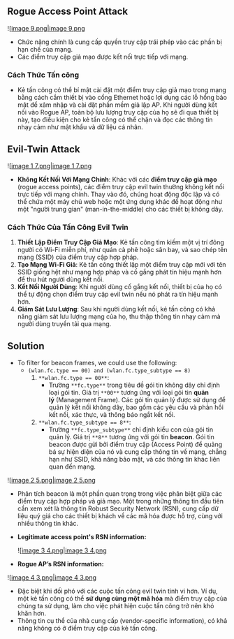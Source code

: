 ## **Rogue Access Point Attack**

![[image 9.png|image 9.png](../../Image/image%209.png)

- Chức năng chính là cung cấp quyền truy cập trái phép vào các phần bị hạn chế của mạng.
- Các điểm truy cập giả mạo được kết nối trực tiếp với mạng.

### **Cách Thức Tấn công**
- Kẻ tấn công có thể bí mật cài đặt một điểm truy cập giả mạo trong mạng bằng cách cắm thiết bị vào cổng Ethernet hoặc lợi dụng các lỗ hổng bảo mật để xâm nhập và cài đặt phần mềm giả lập AP. Khi người dùng kết nối vào Rogue AP, toàn bộ lưu lượng truy cập của họ sẽ đi qua thiết bị này, tạo điều kiện cho kẻ tấn công có thể chặn và đọc các thông tin nhạy cảm như mật khẩu và dữ liệu cá nhân.
## **Evil-Twin Attack**

![[image 1 7.png|image 1 7.png](../../Image/image%201%207.png)

- **Không Kết Nối Với Mạng Chính**: Khác với các **điểm truy cập giả mạo** (rogue access points), các điểm truy cập evil twin thường không kết nối trực tiếp với mạng chính. Thay vào đó, chúng hoạt động độc lập và có thể chứa một máy chủ web hoặc một ứng dụng khác để hoạt động như một "người trung gian" (man-in-the-middle) cho các thiết bị không dây.

### **Cách Thức Của Tấn Công Evil Twin**
1. **Thiết Lập Điểm Truy Cập Giả Mạo**: Kẻ tấn công tìm kiếm một vị trí đông người có Wi-Fi miễn phí, như quán cà phê hoặc sân bay, và sao chép tên mạng (SSID) của điểm truy cập hợp pháp.
2. **Tạo Mạng Wi-Fi Giả**: Kẻ tấn công thiết lập một điểm truy cập mới với tên SSID giống hệt như mạng hợp pháp và cố gắng phát tín hiệu mạnh hơn để thu hút người dùng kết nối.
3. **Kết Nối Người Dùng**: Khi người dùng cố gắng kết nối, thiết bị của họ có thể tự động chọn điểm truy cập evil twin nếu nó phát ra tín hiệu mạnh hơn.
4. **Giám Sát Lưu Lượng**: Sau khi người dùng kết nối, kẻ tấn công có khả năng giám sát lưu lượng mạng của họ, thu thập thông tin nhạy cảm mà người dùng truyền tải qua mạng.

## Solution
- To filter for beacon frames, we could use the following:
    - `(wlan.fc.type == 00) and (wlan.fc.type_subtype == 8)`
        1. `**wlan.fc.type == 00**`:
            - Trường `**fc.type**` trong tiêu đề gói tin không dây chỉ định loại gói tin. Giá trị `**00**` tương ứng với loại gói tin **quản lý** (Management Frame). Các gói tin quản lý được sử dụng để quản lý kết nối không dây, bao gồm các yêu cầu và phản hồi kết nối, xác thực, và thông báo ngắt kết nối.
        2. `**wlan.fc.type_subtype == 8**`:
            - Trường `**fc.type_subtype**` chỉ định kiểu con của gói tin quản lý. Giá trị `**8**` tương ứng với gói tin **beacon**. Gói tin beacon được gửi bởi điểm truy cập (Access Point) để quảng bá sự hiện diện của nó và cung cấp thông tin về mạng, chẳng hạn như SSID, khả năng bảo mật, và các thông tin khác liên quan đến mạng.

![[image 2 5.png|image 2 5.png](../../Image/image%202%205.png)

- Phân tích beacon là một phần quan trọng trong việc phân biệt giữa các điểm truy cập hợp pháp và giả mạo. Một trong những thông tin đầu tiên cần xem xét là thông tin Robust Security Network (RSN), cung cấp dữ liệu quý giá cho các thiết bị khách về các mã hóa được hỗ trợ, cùng với nhiều thông tin khác.
- **Legitimate access point's RSN information:**
    
    ![[image 3 4.png|image 3 4.png](../../Image/image%203%204.png)
    
- **Rogue AP’s RSN information:**

![[image 4 3.png|image 4 3.png](../../Image/image%204%203.png)

- Đặc biệt khi đối phó với các cuộc tấn công evil twin tinh vi hơn. Ví dụ, một kẻ tấn công có thể **sử dụng cùng một mã hóa** mà điểm truy cập của chúng ta sử dụng, làm cho việc phát hiện cuộc tấn công trở nên khó khăn hơn.
- Thông tin cụ thể của nhà cung cấp (vendor-specific information), có khả năng không có ở điểm truy cập của kẻ tấn công.